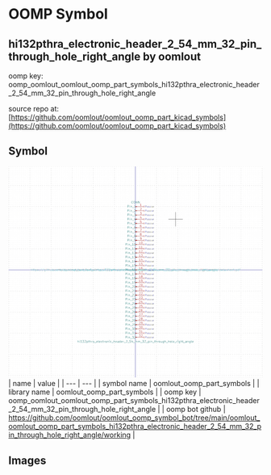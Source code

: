 # OOMP Symbol  
## hi132pthra_electronic_header_2_54_mm_32_pin_through_hole_right_angle  by oomlout  
  
oomp key: oomp_oomlout_oomlout_oomp_part_symbols_hi132pthra_electronic_header_2_54_mm_32_pin_through_hole_right_angle  
  
source repo at: [https://github.com/oomlout/oomlout_oomp_part_kicad_symbols](https://github.com/oomlout/oomlout_oomp_part_kicad_symbols)  
## Symbol  
  
[![working.png](working_600.png)](working.png)  
| name | value | 
| --- | --- | 
| symbol name | oomlout_oomp_part_symbols | 
| library name | oomlout_oomp_part_symbols | 
| oomp key | oomp_oomlout_oomlout_oomp_part_symbols_hi132pthra_electronic_header_2_54_mm_32_pin_through_hole_right_angle | 
| oomp bot github | https://github.com/oomlout/oomlout_oomp_symbol_bot/tree/main/oomlout_oomlout_oomp_part_symbols_hi132pthra_electronic_header_2_54_mm_32_pin_through_hole_right_angle/working | 
## Images  
